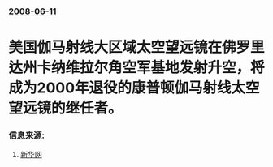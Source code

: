 ### [2008-06-11](/news/2008/06/11/index.md)

##### 
# 美国伽马射线大区域太空望远镜在佛罗里达州卡纳维拉尔角空军基地发射升空，将成为2000年退役的康普顿伽马射线太空望远镜的继任者。




### 信息来源:

1. [新华网](http://news.xinhuanet.com/newscenter/2008-06/12/content_8350428.htm)
